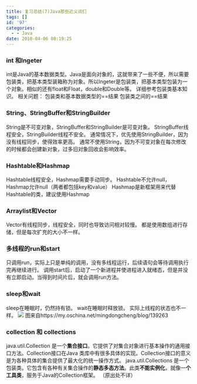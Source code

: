 ```yaml
---
title: 复习总结(7)Java那些近义词们
tags: []
id: '97'
categories:
  - - Java
date: 2018-04-06 08:19:25
---
```


### int 和Ingeter

int是Java的基本数据类型。Java是面向对象的，这就带来了一些不便，所以需要包装类，把基本类型装箱称为对象。所以Ingeter是包装类，把基本类型包装为一个对象。相似的还有float和Float，double和Double等。 详细参考包装类基本知识。 相关问题： 包装类和基本数据类型的==结果 包装类之间的==结果  

### String、StringBuffer和StringBuilder

String是不可变对象，StringBuffer和StringBuilder是可变对象。 StringBuffer线程安全，StringBuilder线程不安全。 通常情况下，优先使用StringBuilder，因为没有线程同步，使得效率更高。 通常不使用String，因为不可变对象在每次修改的时候都会创建新对象，过多旧对象回收会影响效率。

### Hashtable和Hashmap

Hashtable线程安全，Hashmap需要手动同步。 Hashtable不允许null，Hashmap允许null（两者都包括key和value） Hashmap是新框架用来代替Hashtable的类，建议使用Hashmap  

### Arraylist和Vector

Vector有线程同步，线程安全，同时也导致访问相对较慢。 都是使用数组进行存储，但是每次扩充的大小不一样。  

### 多线程的run和start

只调用run，实际上只是单纯的调用，没有多线程运行，后续语句会等待调用执行完再继续进行。 调用start后，启动了一个新进程并使进程进入就绪态，但是并没有立即启动。当得到时间片后，就会调用run方法。  

### sleep和wait

sleep在睡眠时，仍然持有锁。 wait在睡眠时释放锁。 实际上线程的状态也不一样。 ![](http://makdon.me/wp-content/uploads/2018/04/174442_0BNr_182175-1.jpg) 图来自https://my.oschina.net/mingdongcheng/blog/139263

### collection 和 collections

java.util.Collection 是一个**集合接口**。它提供了对集合对象进行基本操作的通用接口方法。Collection接口在Java 类库中有很多具体的实现。Collection接口的意义是为各种具体的集合提供了最大化的统一操作方式。 java.util.Collections 是一个包装类。它包含有各种有关集合操作的**静态多态方法**。此类**不能实例化**，就像一**个工具类**，服务于Java的Collection框架。 （原出处不详）